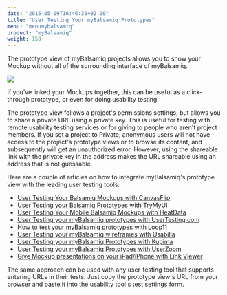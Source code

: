 ```yaml
---
date: "2015-05-09T16:46:35+02:00"
title: "User Testing Your myBalsamiq Prototypes"
menu: "menumybalsamiq"
product: "myBalsamiq"
weight: 150
---
```


The prototype view of myBalsamiq projects allows you to show your Mockup without all of the surrounding interface of myBalsamiq.

![](//media.balsamiq.com/img/support/docs/myb/launchprototype.png)

If you've linked your Mockups together, this can be useful as a click-through prototype, or even for doing usability testing.

The prototype view follows a project's permissions settings, but allows you to share a private URL using a private key. This is useful for testing with remote usability testing services or for giving to people who aren't project members. If you set a project to Private, anonymous users will not have access to the project's prototype views or to browse its content, and subsequently will get an unauthorized error. However, using the shareable link with the private key in the address makes the URL shareable using an address that is not guessable.

Here are a couple of articles on how to integrate myBalsamiq's prototype view with the leading user testing tools:

*   [User Testing Your Balsamiq Mockups with CanvasFlip](https://blogs.balsamiq.com/product/2016/06/21/canvasflip/)
*   [User Testing your Balsamiq Prototypes with TryMyUI](http://blogs.balsamiq.com/product/2015/11/02/trymyui/)
*   [User Testing Your Mobile Balsamiq Mockups with HeatData](http://blogs.balsamiq.com/product/2013/09/24/heatdata/)
*   [User Testing your myBalsamiq prototypes with UserTesting.com](http://blogs.balsamiq.com/product/2013/05/15/usertestingcom/)
*   [How to test your myBalsamiq prototypes with Loop11](http://blogs.balsamiq.com/product/2012/03/19/loop11/)
*   [User Testing your myBalsamiq wireframes with Usabilla](http://blogs.balsamiq.com/product/2012/03/14/usabilla/)
*   [User Testing your myBalsamiq Prototypes with Kupima](http://blogs.balsamiq.com/product/2012/04/06/kupima/)
*   [User Testing your myBalsamiq Prototypes with UserZoom](http://blogs.balsamiq.com/product/2012/06/22/userzoom/)
*   [Give Mockup presentations on your iPad/iPhone with Link Viewer](http://blogs.balsamiq.com/product/2012/10/31/linkviewer/)

The same approach can be used with any user-testing tool that supports entering URLs in their tests. Just copy the prototype view's URL from your browser and paste it into the usability tool's test settings form.
